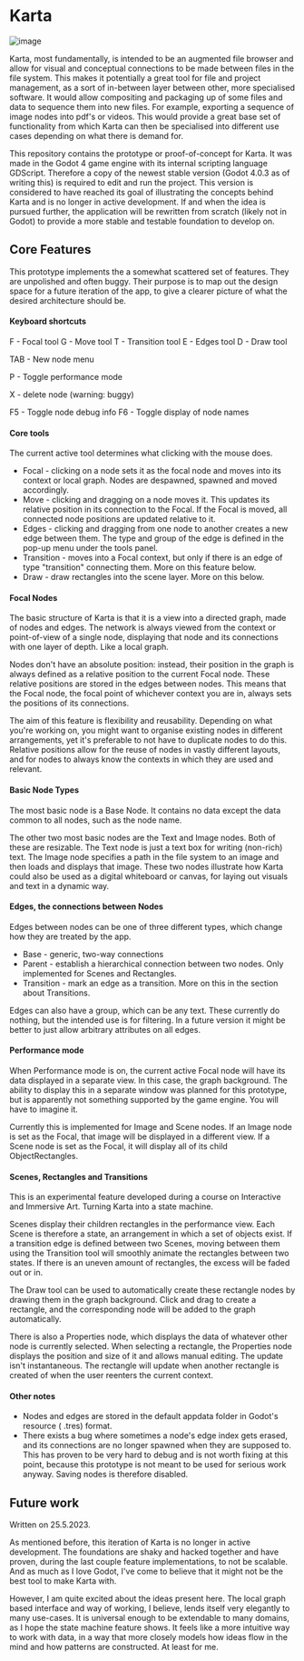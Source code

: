 # Karta

![image](https://github.com/teodosin/karta_proto/assets/31853349/cb24ebd0-fe57-4cec-8471-4fe9bc85c3e5)

Karta, most fundamentally, is intended to be an augmented file browser and allow for visual and conceptual connections to be made between files in the file system.  This makes it potentially a great tool for file and project management, as a sort of in-between layer between other, more specialised software. It would allow compositing and packaging up of some files and data to sequence them into new files. For example, exporting a sequence of image nodes into pdf's or videos. This would provide a great base set of functionality from which Karta can then be specialised into different use cases depending on what there is demand for.

This repository contains the prototype or proof-of-concept for Karta. It was made in the Godot 4 game engine with its internal scripting language GDScript. Therefore a copy of the newest stable version (Godot 4.0.3 as of writing this) is required to edit and run the project. This version is considered to have reached its goal of illustrating the concepts behind Karta and is no longer in active development. If and when the idea is pursued further, the application will be rewritten from scratch (likely not in Godot) to provide a more stable and testable foundation to develop on. 

## Core Features

This prototype implements the a somewhat scattered set of features. They are unpolished and often buggy. Their purpose is to map out the design space for a future iteration of the app, to give a clearer picture of what the desired architecture should be. 

#### Keyboard shortcuts

F - Focal tool
G - Move tool
T - Transition tool
E - Edges tool
D - Draw tool

TAB - New node menu

P - Toggle performance mode

X - delete node (warning: buggy)

F5 - Toggle node debug info
F6 - Toggle display of node names

#### Core tools

The current active tool determines what clicking with the mouse does. 

* Focal - clicking on a node sets it as the focal node and moves into its context or local graph. Nodes are despawned, spawned and moved accordingly. 
* Move - clicking and dragging on a node moves it. This updates its relative position in its connection to the Focal. If the Focal is moved, all connected node positions are updated relative to it. 
* Edges - clicking and dragging from one node to another creates a new edge between them. The type and group of the edge is defined in the pop-up menu under the tools panel. 
* Transition - moves into a Focal context, but only if there is an edge of type "transition" connecting them. More on this feature below. 
* Draw - draw rectangles into the scene layer. More on this below. 


#### Focal Nodes

The basic structure of Karta is that it is a view into a directed graph, made of nodes and edges. The network is always viewed from the context or point-of-view of a single node, displaying that node and its connections with one layer of depth. Like a local graph.

Nodes don't have an absolute position: instead, their position in the graph is always defined as a relative position to the current Focal node. These relative positions are stored in the edges between nodes. This means that the Focal node, the focal point of whichever context you are in, always sets the positions of its connections. 

The aim of this feature is flexibility and reusability. Depending on what you're working on, you might want to organise existing nodes in different arrangements, yet it's preferable to not have to duplicate nodes to do this. Relative positions allow for the reuse of nodes in vastly different layouts, and for nodes to always know the contexts in which they are used and relevant. 

#### Basic Node Types

The most basic node is a Base Node. It contains no data except the data common to all nodes, such as the node name. 

The other two most basic nodes are the Text and Image nodes. Both of these are resizable. The Text node is just a text box for writing (non-rich) text. The Image node specifies a path in the file system to an image and then loads and displays that image. These two nodes illustrate how Karta could also be used as a digital whiteboard or canvas, for laying out visuals and text in a dynamic way. 

#### Edges, the connections between Nodes

Edges between nodes can be one of three different types, which change how they are treated by the app. 
* Base - generic, two-way connections
* Parent - establish a hierarchical connection between two nodes. Only implemented for Scenes and Rectangles. 
* Transition - mark an edge as a transition. More on this in the section about Transitions. 

Edges can also have a group, which can be any text. These currently do nothing, but the intended use is for filtering. In a future version it might be better to just allow arbitrary attributes on all edges.

#### Performance mode

When Performance mode is on, the current active Focal node will have its data displayed in a separate view. In this case, the graph background. The ability to display this in a separate window was planned for this prototype, but is apparently not something supported by the game engine. You will have to imagine it. 

Currently this is implemented for Image and Scene nodes. If an Image node is set as the Focal, that image will be displayed in a different view. If a Scene node is set as the Focal, it will display all of its child ObjectRectangles. 

#### Scenes, Rectangles and Transitions

This is an experimental feature developed during a course on Interactive and Immersive Art. Turning Karta into a state machine. 

Scenes display their children rectangles in the performance view. Each Scene is therefore a state, an arrangement in which a set of objects exist. If a transition edge is defined between two Scenes, moving between them using the Transition tool will smoothly animate the rectangles between two states. If there is an uneven amount of rectangles, the excess will be faded out or in.

The Draw tool can be used to automatically create these rectangle nodes by drawing them in the graph background. Click and drag to create a rectangle, and the corresponding node will be added to the graph automatically. 

There is also a Properties node, which displays the data of whatever other node is currently selected. When selecting a rectangle, the Properties node displays the position and size of it and allows manual editing. The update isn't instantaneous. The rectangle will update when another rectangle is created of when the user reenters the current context. 

#### Other notes

* Nodes and edges are stored in the default appdata folder in Godot's resource ( .tres) format. 
* There exists a bug where sometimes a node's edge index gets erased, and its connections are no longer spawned when they are supposed to. This has proven to be very hard to debug and is not worth fixing at this point, because this prototype is not meant to be used for serious work anyway. Saving nodes is therefore disabled. 

## Future work

Written on 25.5.2023.

As mentioned before, this iteration of Karta is no longer in active development. The foundations are shaky and hacked together and have proven, during the last couple feature implementations, to not be scalable. And as much as I love Godot, I've come to believe that it might not be the best tool to make Karta with.

However, I am quite excited about the ideas present here. The local graph based interface and way of working, I believe, lends itself very elegantly to many use-cases. It is universal enough to be extendable to many domains, as I hope the state machine feature shows. It feels like a more intuitive way to work with data, in a way that more closely models how ideas flow in the mind and how patterns are constructed. At least for me. 
